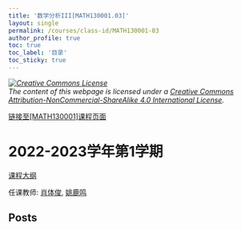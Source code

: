 ```yaml
---
title: '数学分析III[MATH130001.03]'
layout: single
permalink: /courses/class-id/MATH130001-03
author_profile: true
toc: true
toc_label: '目录'
toc_sticky: true
---
```



<div class='notice--warning'>
	<p><i><a rel='license' href='http://creativecommons.org/licenses/by-nc-sa/4.0/'><img alt='Creative Commons License' style='border-width:0' src='https://i.creativecommons.org/l/by-nc-sa/4.0/88x31.png' /></a><br /> The content of this webpage is licensed under a <a rel='license' href='http://creativecommons.org/licenses/by-nc-sa/4.0/'>Creative Commons Attribution-NonCommercial-ShareAlike 4.0 International License</a>.</i></p>
</div>

<a href='https://fdu-math.github.io/courses/MATH130001'>链接至[MATH130001]课程页面</a>


# 2022-2023学年第1学期
<a href='https://fdu-math.github.io/courses/syllabus/MATH130001.03-2022-2023-1 (Encrypted).pdf'>课程大纲</a>

任课教师: <a href='https://fdu-math.github.io/teachers/肖体俊'>肖体俊</a>, <a href='https://fdu-math.github.io/teachers/姚鹿鸣'>姚鹿鸣</a>


## Posts

